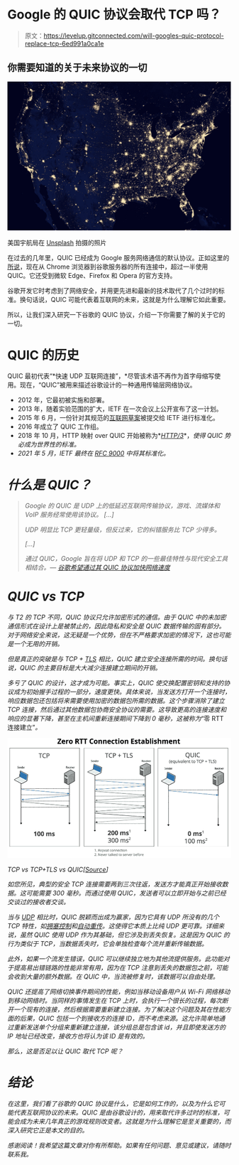# Google 的 QUIC 协议会取代 TCP 吗？

> 原文：<https://levelup.gitconnected.com/will-googles-quic-protocol-replace-tcp-6ed991a0ca1e>

## 你需要知道的关于未来协议的一切

![](img/a20ce988a932ec46aeb4ca073270e90c.png)

美国宇航局在 [Unsplash](https://unsplash.com?utm_source=medium&utm_medium=referral) 拍摄的照片

在过去的几年里，QUIC 已经成为 Google 服务网络通信的默认协议。正如这里的[所说](https://techcrunch.com/2015/04/18/google-wants-to-speed-up-the-web-with-its-quic-protocol/)，现在从 Chrome 浏览器到谷歌服务器的所有连接中，超过一半使用 QUIC。它还受到微软 Edge、Firefox 和 Opera 的官方支持。

谷歌开发它时考虑到了网络安全，并用更先进和最新的技术取代了几个过时的标准。换句话说，QUIC 可能代表着互联网的未来，这就是为什么理解它如此重要。

所以，让我们深入研究一下谷歌的 QUIC 协议，介绍一下你需要了解的关于它的一切。

# QUIC 的历史

QUIC 最初代表“*快速 UDP 互联网连接”，*尽管该术语不再作为首字母缩写使用。现在，“QUIC”被用来描述谷歌设计的一种通用传输层网络协议。

*   2012 年，它最初被实施和部署。
*   2013 年，随着实验范围的扩大，IETF 在一次会议上公开宣布了这一计划。
*   2015 年 6 月，一份针对其规范的[互联网草案](https://en.wikipedia.org/wiki/Internet_Draft)被提交给 IETF 进行标准化。
*   2016 年成立了 QUIC 工作组。
*   2018 年 10 月，HTTP 映射 over QUIC 开始被称为*[*HTTP/3*](https://en.wikipedia.org/wiki/HTTP/3)*，*使得 QUIC 势必成为世界性的标准。*
*   *2021 年 5 月，IETF 最终在 [RFC 9000](https://datatracker.ietf.org/doc/html/rfc9000) 中将其标准化。*

# *什么是 QUIC？*

> *Google 的 QUIC 是 UDP 上的低延迟互联网传输协议，游戏、流媒体和 VoIP 服务经常使用该协议。
> […]*
> 
> *UDP 明显比 TCP 更轻量级，但反过来，它的纠错服务比 TCP 少得多。*
> 
> *[…]*
> 
> *通过 QUIC，Google 旨在将 UDP 和 TCP 的一些最佳特性与现代安全工具相结合。— [谷歌希望通过其 QUIC 协议加快网络速度](https://techcrunch.com/2015/04/18/google-wants-to-speed-up-the-web-with-its-quic-protocol)*

# *QUIC vs TCP*

*与 T2 的 TCP 不同，QUIC 协议只允许加密形式的通信。由于 QUIC 中的未加密通信形式在设计上是被禁止的，因此隐私和安全是 QUIC 数据传输的固有部分。对于网络安全来说，这无疑是一个优势，但在不严格要求加密的情况下，这也可能是一个无用的开销。*

*但是真正的突破是与 TCP + [TLS](https://en.wikipedia.org/wiki/Transport_Layer_Security) 相比，QUIC 建立安全连接所需的时间。换句话说，QUIC 的主要目标是大大减少连接建立期间的开销。*

*多亏了 QUIC 的设计，这才成为可能。事实上，QUIC 使交换配置密钥和支持的协议成为初始握手过程的一部分，速度更快。具体来说，当发送方打开一个连接时，响应数据包还包括将来需要使用加密的数据包所需的数据。这个步骤消除了建立 TCP 连接，然后通过其他数据包协商安全协议的需要。这导致更高的连接速度和响应的显著下降，甚至在主机间重新连接期间下降到 0 毫秒，这被称为*“零 RTT 连接建立”*。*

*![](img/193febfcba07cb239a9c80f25fc04a2e.png)*

*TCP vs TCP+TLS vs QUIC[[Source](https://techcrunch.com/2015/04/18/google-wants-to-speed-up-the-web-with-its-quic-protocol/)]*

*如您所见，典型的安全 TCP 连接需要两到三次往返，发送方才能真正开始接收数据。这可能需要 300 毫秒。而通过使用 QUIC，发送者可以立即开始与之前已经交谈过的接收者交谈。*

*当与 [UDP](https://en.wikipedia.org/wiki/User_Datagram_Protocol) 相比时，QUIC 脱颖而出成为赢家，因为它具有 UDP 所没有的几个 TCP 特性，如[拥塞控制](https://en.wikipedia.org/wiki/TCP_congestion_control)和[自动重传](https://en.wikipedia.org/wiki/Retransmission_(data_networks))。这使得它本质上比纯 UDP 更可靠。详细来说，虽然 QUIC 使用 UDP 作为其基础，但它涉及到丢失恢复。这是因为 QUIC 的行为类似于 TCP，当数据丢失时，它会单独检查每个流并重新传输数据。*

*此外，如果一个流发生错误，QUIC 可以继续独立地为其他流提供服务。此功能对于提高易出错链路的性能非常有用，因为在 TCP 注意到丢失的数据包之前，可能会收到大量的额外数据。在 QUIC 中，当流被修复时，该数据可以自由处理。*

*QUIC 还提高了网络切换事件期间的性能，例如当移动设备用户从 Wi-Fi 网络移动到移动网络时。当同样的事情发生在 TCP 上时，会执行一个很长的过程，每次断开一个现有的连接，然后根据需要重新建立连接。为了解决这个问题及其在性能方面的后果，QUIC 包括一个到接收方的连接 ID，而不考虑来源。这允许简单地通过重新发送单个分组来重新建立连接，该分组总是包含该 id，并且即使发送方的 IP 地址已经改变，接收方也将认为该 ID 是有效的。*

*那么，这是否足以让 QUIC 取代 TCP 呢？*

# *结论*

*在这里，我们看了谷歌的 QUIC 协议是什么，它是如何工作的，以及为什么它可能代表互联网协议的未来。QUIC 是由谷歌设计的，用来取代许多过时的标准，可能会成为未来几年真正的游戏规则改变者。这就是为什么理解它是至关重要的，而深入研究它正是本文的目的。*

*感谢阅读！我希望这篇文章对你有所帮助。如果有任何问题、意见或建议，请随时联系我。*